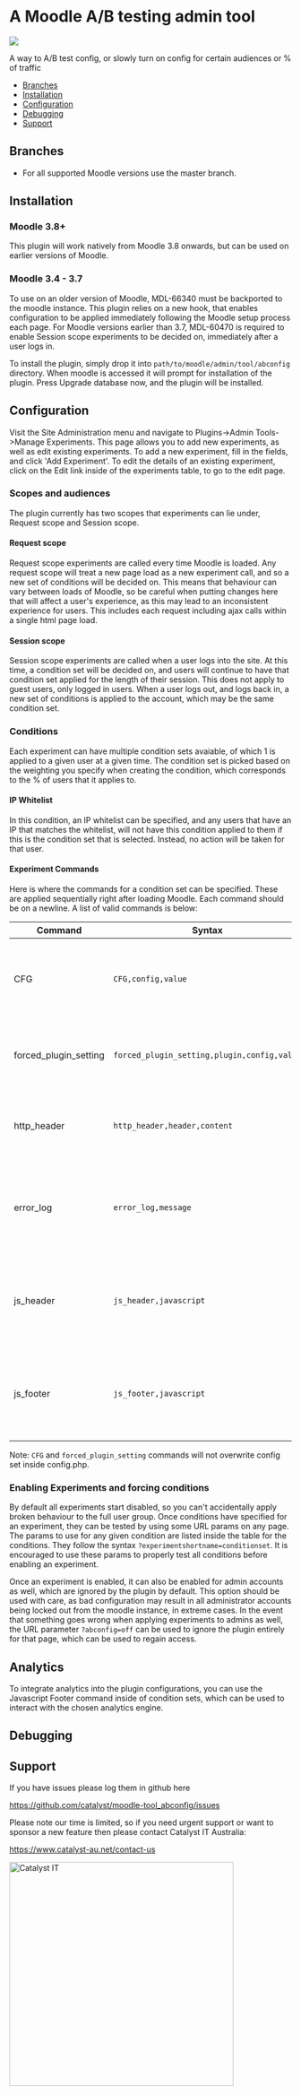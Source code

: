 # A Moodle A/B testing admin tool

<a href="https://travis-ci.org/catalyst/moodle-tool_abconfig">
<img src="https://travis-ci.org/catalyst/moodle-tool_abconfig.svg?branch=master">
</a>

A way to A/B test config, or slowly turn on config for certain audiences or % of traffic

* [Branches](#branches)
* [Installation](#installation)
* [Configuration](#configuration)
* [Debugging](#debugging)
* [Support](#support)


Branches
--------

* For all supported Moodle versions use the master branch.

Installation
------------

### Moodle 3.8+

This plugin will work natively from Moodle 3.8 onwards, but can be used on earlier versions of Moodle.


### Moodle 3.4 - 3.7

To use on an older version of Moodle, MDL-66340 must be backported to the moodle instance. This plugin relies on a new hook, that enables configuration to be applied immediately following the Moodle setup process each page. For Moodle versions earlier than 3.7, MDL-60470 is required to enable Session scope experiments to be decided on, immediately after a user logs in.

To install the plugin, simply drop it into `path/to/moodle/admin/tool/abconfig` directory. When moodle is accessed it will prompt for installation of the plugin. Press Upgrade database now, and the plugin will be installed.

Configuration
-------------
Visit the Site Administration menu and navigate to Plugins->Admin Tools->Manage Experiments. This page allows you to add new experiments, as well as edit existing experiments. To add a new experiment, fill in the fields, and click 'Add Experiment'. To edit the details of an existing experiment, click on the Edit link inside of the experiments table, to go to the edit page.

### Scopes and audiences
The plugin currently has two scopes that experiments can lie under, Request scope and Session scope.

#### Request scope

Request scope experiments are called every time Moodle is loaded. Any request scope will treat a new page load as a new experiment call, and so a new set of conditions will be decided on. This means that behaviour can vary between loads of Moodle, so be careful when putting changes here that will affect a user's experience, as this may lead to an inconsistent experience for users. This includes each request including ajax calls within a single html page load.

#### Session scope

Session scope experiments are called when a user logs into the site. At this time, a condition set will be decided on, and users will continue to have that condition set applied for the length of their session. This does not apply to guest users, only logged in users. When a user logs out, and logs back in, a new set of conditions is applied to the account, which may be the same condition set.

### Conditions
Each experiment can have multiple condition sets avaiable, of which 1 is applied to a given user at a given time. The condition set is picked based on the weighting you specify when creating the condition, which corresponds to the % of users that it applies to.

#### IP Whitelist

In this condition, an IP whitelist can be specified, and any users that have an IP that matches the whitelist, will not have this condition applied to them if this is the condition set that is selected. Instead, no action will be taken for that user.

#### Experiment Commands

Here is where the commands for a condition set can be specified. These are applied sequentially right after loading Moodle. Each command should be on a newline. A list of valid commands is below:


|Command |Syntax |Example | Description|
|--------|-------|--------|------------|
|CFG|`CFG,config,value`|`CFG,passwordpolicy,1`|This command sets moodle core configurations to a specified value.|
|forced_plugin_setting|`forced_plugin_setting,plugin,config,value`|`forced_plugin_setting,auth_manual,expiration,1`| This command sets a plugin configuration to a specified value.|
|http_header|`http_header,header,content`|`http_header,From,example@example.org`|This command sends HTTP headers during the page load.|
|error_log|`error_log,message`|`error_log,error message`| This command logs the given messages into the PHP error_log for the webserver.|
|js_header|`js_header,javascript`|`js_header,console.log('example');`| This command runs small JavaScript chunks just before the page headers are sent.|
|js_footer|`js_footer,javascript`|`js_footer,console.log('exmaple');`| This command runs small JavaScript chunks just before the page footer is sent.|

Note: `CFG` and `forced_plugin_setting` commands will not overwrite config set inside config.php.

### Enabling Experiments and forcing conditions
By default all experiments start disabled, so you can't accidentally apply broken behaviour to the full user group. Once conditions have specified for an experiment, they can be tested by using some URL params on any page. The params to use for any given condition are listed inside the table for the conditions. They follow the syntax `?experimentshortname=conditionset`. It is encouraged to use these params to properly test all conditions before enabling an experiment.

Once an experiment is enabled, it can also be enabled for admin accounts as well, which are ignored by the plugin by default. This option should be used with care, as bad configuration may result in all administrator accounts being locked out from the moodle instance, in extreme cases. In the event that something goes wrong when applying experiments to admins as well, the URL parameter `?abconfig=off` can be used to ignore the plugin entirely for that page, which can be used to regain access.

## Analytics

To integrate analytics into the plugin configurations, you can use the Javascript Footer command inside of condition sets, which can be used to interact with the chosen analytics engine.


Debugging
---------


Support
-------

If you have issues please log them in github here

https://github.com/catalyst/moodle-tool_abconfig/issues

Please note our time is limited, so if you need urgent support or want to
sponsor a new feature then please contact Catalyst IT Australia:

https://www.catalyst-au.net/contact-us

<a href="https://www.catalyst-au.net/"><img alt="Catalyst IT" src="https://cdn.rawgit.com/CatalystIT-AU/moodle-auth_saml2/master/pix/catalyst-logo.svg" width="400"></a>
